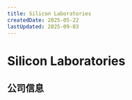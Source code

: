 ```yaml
---
title: Silicon Laboratories
createdDate: 2025-05-22
lastUpdated: 2025-09-03
---
```


# Silicon Laboratories

## 公司信息

<DirectHireCompanyTable state="texas" city="austin" companyJsonFileName="silicon-laboratories" />